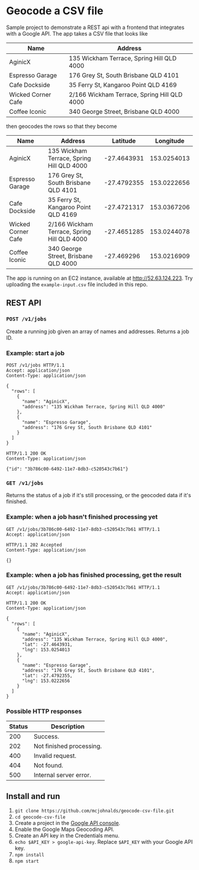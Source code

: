 # Geocode a CSV file

Sample project to demonstrate a REST api with a frontend that integrates with a
Google API. The app takes a CSV file that looks like

| Name               | Address                                     |
|--------------------|---------------------------------------------|
| AginicX            | 135 Wickham Terrace, Spring Hill QLD 4000   |
| Espresso Garage    | 176 Grey St, South Brisbane QLD 4101        |
| Cafe Dockside      | 35 Ferry St, Kangaroo Point QLD 4169        |
| Wicked Corner Cafe | 2/166 Wickham Terrace, Spring Hill QLD 4000 |
| Coffee Iconic      | 340 George Street, Brisbane QLD 4000        |

then geocodes the rows so that they become

| Name               | Address                                     | Latitude    | Longitude   |
|--------------------|---------------------------------------------|-------------|-------------|
| AginicX            | 135 Wickham Terrace, Spring Hill QLD 4000   | -27.4643931 | 153.0254013 |
| Espresso Garage    | 176 Grey St, South Brisbane QLD 4101        | -27.4792355 | 153.0222656 |
| Cafe Dockside      | 35 Ferry St, Kangaroo Point QLD 4169        | -27.4721317 | 153.0367206 |
| Wicked Corner Cafe | 2/166 Wickham Terrace, Spring Hill QLD 4000 | -27.4651285 | 153.0244078 |
| Coffee Iconic      | 340 George Street, Brisbane QLD 4000        | -27.469296  | 153.0216909 |

The app is running on an EC2 instance, available at http://52.63.124.223. Try
uploading the `example-input.csv` file included in this repo.

## REST API

### `POST /v1/jobs`

Create a running job given an array of names and addresses. Returns a job ID.

### Example: start a job

```text
POST /v1/jobs HTTP/1.1
Accept: application/json
Content-Type: application/json

{
  "rows": [
    {
      "name": "AginicX",
      "address": "135 Wickham Terrace, Spring Hill QLD 4000"
    },
    {
      "name": "Espresso Garage",
      "address": "176 Grey St, South Brisbane QLD 4101"
    }
  ]
}
```

```text
HTTP/1.1 200 OK
Content-Type: application/json

{"id": "3b786c00-6492-11e7-8db3-c520543c7b61"}
```

### `GET /v1/jobs`

Returns the status of a job if it's still processing, or the geocoded data if
it's finished.

### Example: when a job hasn't finished processing yet

```text
GET /v1/jobs/3b786c00-6492-11e7-8db3-c520543c7b61 HTTP/1.1
Accept: application/json
```

```text
HTTP/1.1 202 Accepted
Content-Type: application/json

{}
```

### Example: when a job has finished processing, get the result

```text
GET /v1/jobs/3b786c00-6492-11e7-8db3-c520543c7b61 HTTP/1.1
Accept: application/json
```

```text
HTTP/1.1 200 OK
Content-Type: application/json

{
  "rows": [
    {
      "name": "AginicX",
      "address": "135 Wickham Terrace, Spring Hill QLD 4000",
      "lat": -27.4643931,
      "lng": 153.0254013
    },
    {
      "name": "Espresso Garage",
      "address": "176 Grey St, South Brisbane QLD 4101",
      "lat": -27.4792355,
      "lng": 153.0222656
    }
  ]
}
```

### Possible HTTP responses

| Status | Description              |
|--------|--------------------------|
| 200    | Success.                 |
| 202    | Not finished processing. |
| 400    | Invalid request.         |
| 404    | Not found.               |
| 500    | Internal server error.   |

## Install and run

 1. `git clone https://github.com/mcjohnalds/geocode-csv-file.git`
 2. `cd geocode-csv-file`
 3. Create a project in the
    [Google API console](https://console.developers.google.com).
 4. Enable the Google Maps Geocoding API.
 5. Create an API key in the Credentials menu.
 6. `echo $API_KEY > google-api-key`. Replace `$API_KEY` with your Google API
    key.
 7. `npm install`
 8. `npm start`

